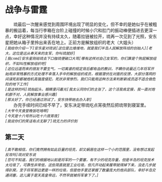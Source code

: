 # 战争与雷霆
&emsp;&emsp;琉最后一次醒来感觉到周围环境出现了明显的变化，但不幸的是她似乎在被粗暴的搬运着，每当行李箱在台阶上碰撞的时候小穴和肛门的振动棒便插进去更深一点，幸好这种情况并没有持续太久，随着拉链被拉开，琉再一次见到了光照，安东星把她从箱子里拎出来丢在地上。正前方是解放组织的老大（大姐头）  
*```[我给你介绍一下]安东星对琉说[这位是比维维地，就是我们半岛人民解放阵线的创始人][老大，这位是远从奉天来的友军，你叫琉就好]```*  
*```[我cnmd]安东星刚给琉去下口枷琉便破口大骂[哪有这样对自己友军的，你们算是个狗屁解放组织，不如叫性解放组织吧]```*  
*```[这位远道而来的朋友不要生气，一切离谱的规定背后都有血的教训，不瞒你说最近几年将军开始用非常残暴的方式处理不幸落入手中的解放组织成员，根据潜伏在对面的反馈，大部分落网的间谍死前都被炮机高强度侵犯，死状非常惨烈，我们只能用这种方法来判断新成员适不适合做危险的地下工作]```*  
*```[是这样的吗]琉抬起头，眼睛里闪着光[我太认同你们的主张了，这个活我肯定接，我一直对炮机额不对，人民解放事业感兴趣]```*  
*```[那太好了，你已经通过测试了，安东快带她去办入职]```*  
&emsp;&emsp;办完手续时间已经不早了，安东决定带琉吃点宵夜然后把琉带到寝室里。  
*```[大爷今天食堂晚饭吃啥啊]```*  
*```[今天是十六号所以吃十六夜宵夜]```*  
*```[我说你们的笑话有点无聊了]琉无力的评价到```*  
## 第二天
*```[真不敢相信，你们竟然拥有如此巨量的坦克，却又蜗居在这样一个小的范围里，没有想过发起反攻吗]琉对安东说```*  
*```[您可不知道，我们的根据地以前是将军的一个要塞，有不少的坦克存量，但是半岛的坦克技术太垃圾了，可靠性非常低，这些简直就是工业垃圾，但凡开动起来履带就得掉下来，没走几步就得趴窝，至于将军那边更是一样的垃圾，但是他手里还掌握了数量庞大的炮兵部队，幸好半岛交通闭塞，这儿属于是天高皇帝远，不然早就被将军拿下了。]```*  

